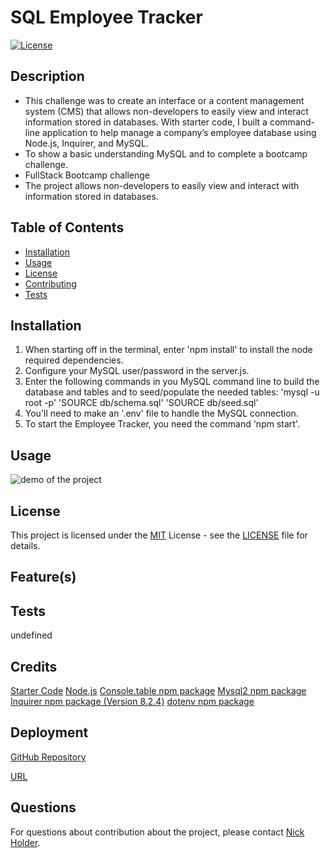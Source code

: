 # SQL Employee Tracker
  
  [![License](https://img.shields.io/badge/License-MIT-brightgreen.svg)](https://opensource.org/licenses/MIT)
  
  ## Description
  - This challenge was to create an interface or a content management system (CMS) that allows non-developers to easily view and interact information stored in databases. With starter code, I built a command-line application to help manage a company’s employee database using Node.js, Inquirer, and MySQL.
  - To show a basic understanding MySQL and to complete a bootcamp challenge.
  - FullStack Bootcamp challenge
  - The project allows non-developers to easily view and interact with information stored in databases.
  
  
  ## Table of Contents
  - [Installation](#installation)
  - [Usage](#usage)
  - [License](#license)
  - [Contributing](#contributing)
  - [Tests](#tests)
  
  
  ## Installation
  1. When starting off in the terminal, enter 'npm install' to install the node required dependencies. 
  2. Configure your MySQL user/password in the server.js. 
  3. Enter the following commands in you MySQL command line to build the database and tables and to seed/populate the needed tables:
  'mysql -u root -p'
  'SOURCE  db/schema.sql'
  'SOURCE db/seed.sql' 
  4. You'll need to make an '.env' file to handle the MySQL connection. 
  5. To start the Employee Tracker, you need the command 'npm start'.
  
  ## Usage
  ![demo of the project]()
  
  
  ## License
  
  This project is licensed under the [MIT](https://opensource.org/licenses/MIT) License - see the [LICENSE](LICENSE) file for details.
  
  ## Feature(s)
  
  
  ## Tests
  undefined
  
  ## Credits
  [Starter Code](https://github.com/jscobie/EmployeeTracker/blob/main/server.js)
  [Node.js](https://nodejs.org/en/ )
  [Console.table npm package](https://www.npmjs.com/package/console.table)
  [Mysql2 npm package](https://www.npmjs.com/package/mysql2)
  [Inquirer npm package (Version 8.2.4)](https://www.npmjs.com/package/inquirer/v/8.2.4)
  [dotenv npm package](https://www.npmjs.com/package/dotenv)

  
  ## Deployment
  [GitHub Repository](https://github.com/nickholder6425/SQL-Employee-Tracker)

  [URL](https://nickholder6425.github.io/SQL-Employee-Tracker/)
  
  ## Questions
  For questions about contribution about the project, please contact [Nick Holder](mailto:ngholder@hotmail.com).
